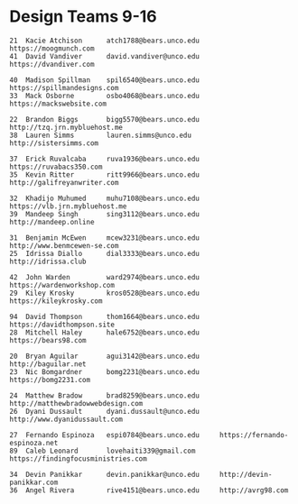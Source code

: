 # Design Teams  9-16

    21  Kacie Atchison      atch1788@bears.unco.edu     https://moogmunch.com
    41  David Vandiver      david.vandiver@unco.edu     https://dvandiver.com

    40  Madison Spillman    spil6540@bears.unco.edu     https://spillmandesigns.com
    33  Mack Osborne        osbo4068@bears.unco.edu     https://mackswebsite.com

    22  Brandon Biggs       bigg5570@bears.unco.edu     http://tzq.jrn.mybluehost.me
    38  Lauren Simms        lauren.simms@unco.edu       http://sistersimms.com

    37  Erick Ruvalcaba     ruva1936@bears.unco.edu     https://ruvabacs350.com
    35  Kevin Ritter        ritt9966@bears.unco.edu     http://galifreyanwriter.com

    32  Khadijo Muhumed     muhu7108@bears.unco.edu     https://vlb.jrn.mybluehost.me
    39  Mandeep Singh       sing3112@bears.unco.edu     http://mandeep.online

    31  Benjamin McEwen     mcew3231@bears.unco.edu     http://www.benmcewen-se.com
    25  Idrissa Diallo      dial3333@bears.unco.edu     http://idrissa.club

    42  John Warden         ward2974@bears.unco.edu     https://wardenworkshop.com
    29  Kiley Krosky        kros0528@bears.unco.edu     https://kileykrosky.com

    94  David Thompson      thom1664@bears.unco.edu     https://davidthompson.site
    28  Mitchell Haley      hale6752@bears.unco.edu     https://bears98.com

    20  Bryan Aguilar       agui3142@bears.unco.edu     http://baguilar.net
    23  Nic Bomgardner      bomg2231@bears.unco.edu     https://bomg2231.com

    24  Matthew Bradow      brad8259@bears.unco.edu     http://matthewbradowwebdesign.com
    26  Dyani Dussault      dyani.dussault@unco.edu     http://www.dyanidussault.com

    27  Fernando Espinoza   espi0784@bears.unco.edu     https://fernando-espinoza.net
    89  Caleb Leonard       lovehaiti339@gmail.com      https://findingfocusministries.com

    34  Devin Panikkar      devin.panikkar@unco.edu     http://devin-panikkar.com
    36  Angel Rivera        rive4151@bears.unco.edu     http://avrg98.com

